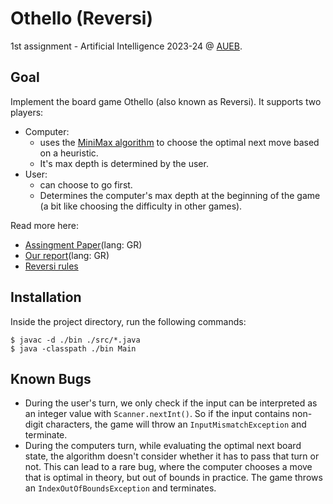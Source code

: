 Othello (Reversi)
=================
1st assignment - Artificial Intelligence 2023-24 @ [AUEB](https://aueb.gr).

Goal
----
Implement the board game Othello (also known as Reversi). It supports two
players:

* Computer:
  * uses the [MiniMax algorithm](https://en.wikipedia.org/wiki/Minimax) to
    choose the optimal next move based on a heuristic.
  * It's max depth is determined by the user.
* User:
  * can choose to go first.
  * Determines the computer's max depth at the beginning of the game (a bit
    like choosing the difficulty in other games).

Read more here:

* [Assingment Paper](ai_assignment1_description.pdf)(lang: GR)
* [Our report](report.pdf)(lang: GR)
* [Reversi rules](https://en.wikipedia.org/wiki/Reversi#Rules)

Installation
------------
Inside the project directory, run the following commands:

    $ javac -d ./bin ./src/*.java
    $ java -classpath ./bin Main

Known Bugs
----------
* During the user's turn, we only check if the input can be interpreted as an
  integer value with `Scanner.nextInt()`. So if the input contains non-digit
  characters, the game will throw an `InputMismatchException` and terminate.
* During the computers turn, while evaluating the optimal next board state, the
  algorithm doesn't consider whether it has to pass that turn or not. This can
  lead to a rare bug, where the computer chooses a move that is optimal in
  theory, but out of bounds in practice. The game throws an
  `IndexOutOfBoundsException` and terminates.

